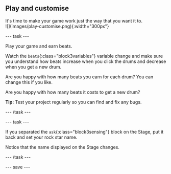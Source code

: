## Play and customise

<div style="display: flex; flex-wrap: wrap">
<div style="flex-basis: 200px; flex-grow: 1; margin-right: 15px;">
It's time to make your game work just the way that you want it to.
</div>
<div>
![](images/play-customise.png){:width="300px"}
</div>
</div>

--- task ---

Play your game and earn beats.

Watch the `beats`{:class="block3variables"} variable change and make sure you understand how beats increase when you click the drums and decrease when you get a new drum.

Are you happy with how many beats you earn for each drum? You can change this if you like.

Are you happy with how many beats it costs to get a new drum?

**Tip:** Test your project regularly so you can find and fix any bugs.

--- /task ---

--- task ---

If you separated the `ask`{:class="block3sensing"} block on the Stage, put it back and set your rock star name.

Notice that the name displayed on the Stage changes.

--- /task ---

--- save ---
